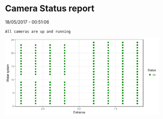 Camera Status report
================
18/05/2017 - 00:51:06

    All cameras are up and running

![](camreport_files/figure-markdown_github/unnamed-chunk-2-1.png)
